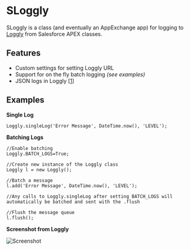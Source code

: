 SLoggly
======

SLoggly is a class (and eventually an AppExchange app) for logging to [Loggly](http://loggly.com) from Salesforce APEX classes.

Features
-------------
* Custom settings for setting Loggly URL
* Support for on the fly batch logging _(see examples)_
* JSON logs in Loggly [[1](http://loggly.com/blog/2011/06/on-the-way-to-impressive/)]

Examples
--------------

**Single Log**

    Loggly.singleLog('Error Message', DateTime.now(), 'LEVEL');

**Batching Logs**

    //Enable batching
    Loggly.BATCH_LOGS=True;

    //Create new instance of the Loggly class
    Loggly l = new Loggly();

    //Batch a message
    l.add('Error Message', DateTime.now(), 'LEVEL');

    //Any calls to Loggly.singleLog after setting BATCH_LOGS will automatically be batched and sent with the .flush

    //Flush the message queue
    l.flush();

**Screenshot from Loggly**

![Screenshot](http://i.imgur.com/lh7rn.png "Example")